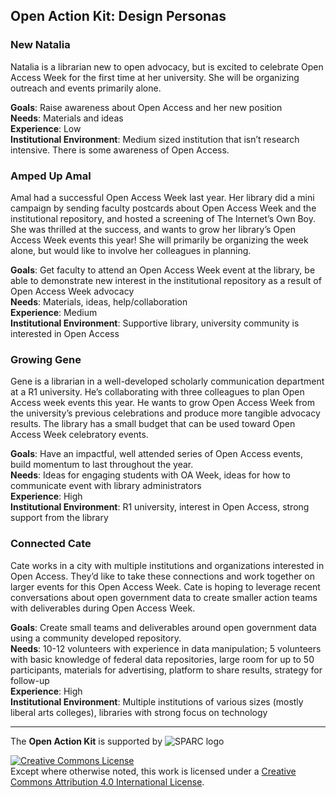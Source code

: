 ## Open Action Kit: Design Personas


### New Natalia
Natalia is a librarian new to open advocacy, but is excited to celebrate Open Access Week for the first time at her university. She will be organizing outreach and events primarily alone. 

**Goals**: Raise awareness about Open Access and her new position  
**Needs**: Materials and ideas   
**Experience**: Low  
**Institutional Environment**: Medium sized institution that isn’t research intensive. There is some awareness of Open Access.

### Amped Up Amal
Amal had a successful Open Access Week last year. Her library did a mini campaign by sending faculty postcards about Open Access Week and the institutional repository, and hosted a screening of The Internet’s Own Boy. She was thrilled at the success, and wants to grow her library’s Open Access Week events this year! She will primarily be organizing the week alone, but would like to involve her colleagues in planning. 

**Goals**: Get faculty to attend an Open Access Week event at the library, be able to demonstrate new interest in the institutional repository as a result of Open Access Week advocacy  
**Needs**: Materials, ideas, help/collaboration  
**Experience**: Medium  
**Institutional Environment**: Supportive library, university community is interested in Open Access

### Growing Gene
Gene is a librarian in a well-developed scholarly communication department at a R1 university. He’s collaborating with three colleagues to plan Open Access week events this year. He wants to grow Open Access Week from the university’s previous celebrations and produce more tangible advocacy results. The library has a small budget that can be used toward Open Access Week celebratory events.

**Goals**: Have an impactful, well attended series of Open Access events, build momentum to last throughout the year.  
**Needs**: Ideas for engaging students with OA Week, ideas for how to communicate event with library administrators  
**Experience**: High  
**Institutional Environment**: R1 university, interest in Open Access, strong support from the library

### Connected Cate
Cate works in a city with multiple institutions and organizations interested in Open Access. They’d like to take these connections and work together on larger events for this Open Access Week. Cate is hoping to leverage recent conversations about open government data to create smaller action teams with deliverables during Open Access Week.

**Goals**: Create small teams and deliverables around open government data using a community developed repository.  
**Needs**: 10-12 volunteers with experience in data manipulation; 5 volunteers with basic knowledge of federal data repositories,  large room for up to 50 participants, materials for advertising, platform to share results, strategy for follow-up  
**Experience**: High  
**Institutional Environment**: Multiple institutions of various sizes (mostly liberal arts colleges), libraries with strong focus on technology 

--------------------

The **Open Action Kit** is supported by  ![SPARC logo](https://github.com/sparcopen/Open-Action-Kit/blob/master/docs/_images/tiny_sparc.png?raw=true)

<a rel="license" href="http://creativecommons.org/licenses/by/4.0/"><img alt="Creative Commons License" style="border-width:0" src="https://i.creativecommons.org/l/by/4.0/80x15.png" /></a><br />Except where otherwise noted, this work is licensed under a <a rel="license" href="http://creativecommons.org/licenses/by/4.0/">Creative Commons Attribution 4.0 International License</a>.

